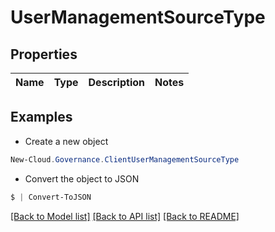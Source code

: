 # UserManagementSourceType
## Properties

Name | Type | Description | Notes
------------ | ------------- | ------------- | -------------

## Examples

- Create a new object
```powershell
New-Cloud.Governance.ClientUserManagementSourceType 
```

- Convert the object to JSON
```powershell
$ | Convert-ToJSON
```


[[Back to Model list]](../README.md#documentation-for-models) [[Back to API list]](../README.md#documentation-for-api-endpoints) [[Back to README]](../README.md)

